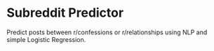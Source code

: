 # Subreddit Predictor
Predict posts between r/confessions or r/relationships using NLP and simple Logistic Regression.


